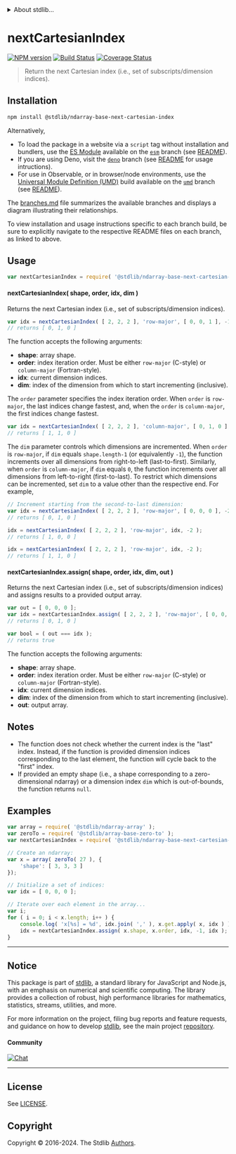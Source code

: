 <!--

@license Apache-2.0

Copyright (c) 2023 The Stdlib Authors.

Licensed under the Apache License, Version 2.0 (the "License");
you may not use this file except in compliance with the License.
You may obtain a copy of the License at

   http://www.apache.org/licenses/LICENSE-2.0

Unless required by applicable law or agreed to in writing, software
distributed under the License is distributed on an "AS IS" BASIS,
WITHOUT WARRANTIES OR CONDITIONS OF ANY KIND, either express or implied.
See the License for the specific language governing permissions and
limitations under the License.

-->


<details>
  <summary>
    About stdlib...
  </summary>
  <p>We believe in a future in which the web is a preferred environment for numerical computation. To help realize this future, we've built stdlib. stdlib is a standard library, with an emphasis on numerical and scientific computation, written in JavaScript (and C) for execution in browsers and in Node.js.</p>
  <p>The library is fully decomposable, being architected in such a way that you can swap out and mix and match APIs and functionality to cater to your exact preferences and use cases.</p>
  <p>When you use stdlib, you can be absolutely certain that you are using the most thorough, rigorous, well-written, studied, documented, tested, measured, and high-quality code out there.</p>
  <p>To join us in bringing numerical computing to the web, get started by checking us out on <a href="https://github.com/stdlib-js/stdlib">GitHub</a>, and please consider <a href="https://opencollective.com/stdlib">financially supporting stdlib</a>. We greatly appreciate your continued support!</p>
</details>

# nextCartesianIndex

[![NPM version][npm-image]][npm-url] [![Build Status][test-image]][test-url] [![Coverage Status][coverage-image]][coverage-url] <!-- [![dependencies][dependencies-image]][dependencies-url] -->

> Return the next Cartesian index (i.e., set of subscripts/dimension indices).

<!-- Section to include introductory text. Make sure to keep an empty line after the intro `section` element and another before the `/section` close. -->

<section class="intro">

</section>

<!-- /.intro -->

<!-- Package usage documentation. -->

<section class="installation">

## Installation

```bash
npm install @stdlib/ndarray-base-next-cartesian-index
```

Alternatively,

-   To load the package in a website via a `script` tag without installation and bundlers, use the [ES Module][es-module] available on the [`esm`][esm-url] branch (see [README][esm-readme]).
-   If you are using Deno, visit the [`deno`][deno-url] branch (see [README][deno-readme] for usage intructions).
-   For use in Observable, or in browser/node environments, use the [Universal Module Definition (UMD)][umd] build available on the [`umd`][umd-url] branch (see [README][umd-readme]).

The [branches.md][branches-url] file summarizes the available branches and displays a diagram illustrating their relationships.

To view installation and usage instructions specific to each branch build, be sure to explicitly navigate to the respective README files on each branch, as linked to above.

</section>

<section class="usage">

## Usage

```javascript
var nextCartesianIndex = require( '@stdlib/ndarray-base-next-cartesian-index' );
```

#### nextCartesianIndex( shape, order, idx, dim )

Returns the next Cartesian index (i.e., set of subscripts/dimension indices).

```javascript
var idx = nextCartesianIndex( [ 2, 2, 2 ], 'row-major', [ 0, 0, 1 ], -1 );
// returns [ 0, 1, 0 ]
```

The function accepts the following arguments:

-   **shape**: array shape.
-   **order**: index iteration order. Must be either `row-major` (C-style) or `column-major` (Fortran-style).
-   **idx**: current dimension indices.
-   **dim**: index of the dimension from which to start incrementing (inclusive).

The `order` parameter specifies the index iteration order. When `order` is `row-major`, the last indices change fastest, and, when the `order` is `column-major`, the first indices change fastest.

```javascript
var idx = nextCartesianIndex( [ 2, 2, 2 ], 'column-major', [ 0, 1, 0 ], 0 );
// returns [ 1, 1, 0 ]
```

The `dim` parameter controls which dimensions are incremented. When `order` is `row-major`, if `dim` equals `shape.length-1` (or equivalently `-1`), the function increments over all dimensions from right-to-left (last-to-first). Similarly, when `order` is `column-major`, if `dim` equals `0`, the function increments over all dimensions from left-to-right (first-to-last). To restrict which dimensions can be incremented, set `dim` to a value other than the respective end. For example,

```javascript
// Increment starting from the second-to-last dimension:
var idx = nextCartesianIndex( [ 2, 2, 2 ], 'row-major', [ 0, 0, 0 ], -2 );
// returns [ 0, 1, 0 ]

idx = nextCartesianIndex( [ 2, 2, 2 ], 'row-major', idx, -2 );
// returns [ 1, 0, 0 ]

idx = nextCartesianIndex( [ 2, 2, 2 ], 'row-major', idx, -2 );
// returns [ 1, 1, 0 ]
```

#### nextCartesianIndex.assign( shape, order, idx, dim, out )

Returns the next Cartesian index (i.e., set of subscripts/dimension indices) and assigns results to a provided output array.

```javascript
var out = [ 0, 0, 0 ];
var idx = nextCartesianIndex.assign( [ 2, 2, 2 ], 'row-major', [ 0, 0, 1 ], -1, out );
// returns [ 0, 1, 0 ]

var bool = ( out === idx );
// returns true
```

The function accepts the following arguments:

-   **shape**: array shape.
-   **order**: index iteration order. Must be either `row-major` (C-style) or `column-major` (Fortran-style).
-   **idx**: current dimension indices.
-   **dim**: index of the dimension from which to start incrementing (inclusive).
-   **out**: output array.

</section>

<!-- /.usage -->

<!-- Package usage notes. Make sure to keep an empty line after the `section` element and another before the `/section` close. -->

<section class="notes">

## Notes

-   The function does not check whether the current index is the "last" index. Instead, if the function is provided dimension indices corresponding to the last element, the function will cycle back to the "first" index.
-   If provided an empty shape (i.e., a shape corresponding to a zero-dimensional ndarray) or a dimension index `dim` which is out-of-bounds, the function returns `null`.

</section>

<!-- /.notes -->

<!-- Package usage examples. -->

<section class="examples">

## Examples

<!-- eslint no-undef: "error" -->

```javascript
var array = require( '@stdlib/ndarray-array' );
var zeroTo = require( '@stdlib/array-base-zero-to' );
var nextCartesianIndex = require( '@stdlib/ndarray-base-next-cartesian-index' );

// Create an ndarray:
var x = array( zeroTo( 27 ), {
    'shape': [ 3, 3, 3 ]
});

// Initialize a set of indices:
var idx = [ 0, 0, 0 ];

// Iterate over each element in the array...
var i;
for ( i = 0; i < x.length; i++ ) {
    console.log( 'x[%s] = %d', idx.join( ',' ), x.get.apply( x, idx ) );
    idx = nextCartesianIndex.assign( x.shape, x.order, idx, -1, idx );
}
```

</section>

<!-- /.examples -->

<!-- Section to include cited references. If references are included, add a horizontal rule *before* the section. Make sure to keep an empty line after the `section` element and another before the `/section` close. -->

<section class="references">

</section>

<!-- /.references -->

<!-- Section for related `stdlib` packages. Do not manually edit this section, as it is automatically populated. -->

<section class="related">

</section>

<!-- /.related -->

<!-- Section for all links. Make sure to keep an empty line after the `section` element and another before the `/section` close. -->


<section class="main-repo" >

* * *

## Notice

This package is part of [stdlib][stdlib], a standard library for JavaScript and Node.js, with an emphasis on numerical and scientific computing. The library provides a collection of robust, high performance libraries for mathematics, statistics, streams, utilities, and more.

For more information on the project, filing bug reports and feature requests, and guidance on how to develop [stdlib][stdlib], see the main project [repository][stdlib].

#### Community

[![Chat][chat-image]][chat-url]

---

## License

See [LICENSE][stdlib-license].


## Copyright

Copyright &copy; 2016-2024. The Stdlib [Authors][stdlib-authors].

</section>

<!-- /.stdlib -->

<!-- Section for all links. Make sure to keep an empty line after the `section` element and another before the `/section` close. -->

<section class="links">

[npm-image]: http://img.shields.io/npm/v/@stdlib/ndarray-base-next-cartesian-index.svg
[npm-url]: https://npmjs.org/package/@stdlib/ndarray-base-next-cartesian-index

[test-image]: https://github.com/stdlib-js/ndarray-base-next-cartesian-index/actions/workflows/test.yml/badge.svg?branch=v0.2.1
[test-url]: https://github.com/stdlib-js/ndarray-base-next-cartesian-index/actions/workflows/test.yml?query=branch:v0.2.1

[coverage-image]: https://img.shields.io/codecov/c/github/stdlib-js/ndarray-base-next-cartesian-index/main.svg
[coverage-url]: https://codecov.io/github/stdlib-js/ndarray-base-next-cartesian-index?branch=main

<!--

[dependencies-image]: https://img.shields.io/david/stdlib-js/ndarray-base-next-cartesian-index.svg
[dependencies-url]: https://david-dm.org/stdlib-js/ndarray-base-next-cartesian-index/main

-->

[chat-image]: https://img.shields.io/gitter/room/stdlib-js/stdlib.svg
[chat-url]: https://app.gitter.im/#/room/#stdlib-js_stdlib:gitter.im

[stdlib]: https://github.com/stdlib-js/stdlib

[stdlib-authors]: https://github.com/stdlib-js/stdlib/graphs/contributors

[umd]: https://github.com/umdjs/umd
[es-module]: https://developer.mozilla.org/en-US/docs/Web/JavaScript/Guide/Modules

[deno-url]: https://github.com/stdlib-js/ndarray-base-next-cartesian-index/tree/deno
[deno-readme]: https://github.com/stdlib-js/ndarray-base-next-cartesian-index/blob/deno/README.md
[umd-url]: https://github.com/stdlib-js/ndarray-base-next-cartesian-index/tree/umd
[umd-readme]: https://github.com/stdlib-js/ndarray-base-next-cartesian-index/blob/umd/README.md
[esm-url]: https://github.com/stdlib-js/ndarray-base-next-cartesian-index/tree/esm
[esm-readme]: https://github.com/stdlib-js/ndarray-base-next-cartesian-index/blob/esm/README.md
[branches-url]: https://github.com/stdlib-js/ndarray-base-next-cartesian-index/blob/main/branches.md

[stdlib-license]: https://raw.githubusercontent.com/stdlib-js/ndarray-base-next-cartesian-index/main/LICENSE

</section>

<!-- /.links -->
